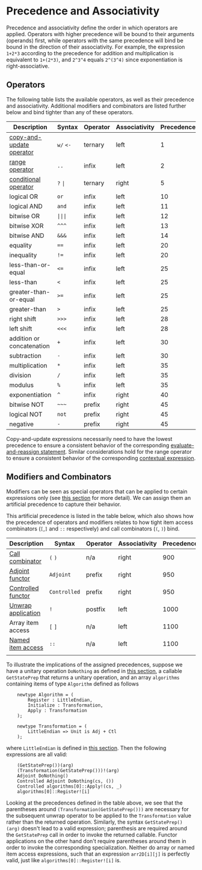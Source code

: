 # Precedence and Associativity

Precedence and associativity define the order in which operators are applied. Operators with higher precedence will be bound to their arguments (operands) first, while operators with the same precedence will bind be bound in the direction of their associativity. 
For example, the expression `1+2*3` according to the precedence for addition and multiplication is equivalent to `1+(2*3)`, and `2^3^4` equals `2^(3^4)` since exponentiation is right-associative. 

## Operators

The following table lists the available operators, as well as their precedence and associativity. 
Additional modifiers and combinators are listed further below and bind tighter than any of these operators. 

| Description | Syntax | Operator | Associativity | Precedence |
| --- | --- | --- | --- | --- |
| [copy-and-update operator](https://github.com/microsoft/qsharp-language/blob/main/Specifications/Language/3_Expressions/CopyAndUpdateExpressions.md) | `w/` `<-` | ternary | left  | 1  |
| [range operator](https://github.com/microsoft/qsharp-language/blob/main/Specifications/Language/3_Expressions/ContextualExpressions.md) | `..` | infix | left | 2 |
| [conditional operator](https://github.com/microsoft/qsharp-language/blob/main/Specifications/Language/3_Expressions/ConditionalExpressions.md) | `?` `\|` | ternary | right | 5 |
| logical OR | `or` | infix | left | 10 |
| logical AND | `and` | infix | left | 11 |
| bitwise OR | `\|\|\|` | infix | left | 12 |
| bitwise XOR | `^^^` | infix | left | 13 |
| bitwise AND | `&&&` | infix | left | 14 |
| equality | `==` | infix | left | 20 |
| inequality | `!=` | infix | left | 20 |
| less-than-or-equal | `<=` | infix | left | 25 |
| less-than | `<` | infix | left | 25 |
| greater-than-or-equal | `>=` | infix | left | 25 |
| greater-than | `>` | infix | left | 25 |
| right shift | `>>>` | infix | left | 28 |
| left shift | `<<<` | infix | left | 28 |
| addition or concatenation | `+` | infix | left | 30 |
| subtraction | `-` | infix | left | 30 |
| multiplication | `*` | infix | left | 35 |
| division | `/` | infix | left | 35 |
| modulus | `%` | infix | left | 35 |
| exponentiation | `^` | infix | right | 40 |
| bitwise NOT | `~~~` | prefix | right | 45 |
| logical NOT | `not` | prefix | right | 45 |
| negative | `-` | prefix | right | 45 |


Copy-and-update expressions necessarily need to have the lowest precedence to ensure a consistent behavior of the corresponding [evaluate-and-reassign statement](https://github.com/microsoft/qsharp-language/blob/main/Specifications/Language/2_Statements/VariableDeclarationsAndUpdates.md#evaluate-and-reassign-statements). 
Similar considerations hold for the range operator to ensure a consistent behavior of the corresponding [contextual expression](https://github.com/microsoft/qsharp-language/blob/main/Specifications/Language/3_Expressions/ContextualExpressions.md).

## Modifiers and Combinators

Modifiers can be seen as special operators that can be applied to certain expressions only (see [this section](https://github.com/microsoft/qsharp-language/tree/main/Specifications/Language/3_Expressions) for more detail). We can assign them an artificial precedence to capture their behavior. 

This artificial precedence is listed in the table below, which also shows how the precedence of operators and modifiers relates to how tight item access combinators (`[`,`]` and `::` respectively) and call combinators (`(`, `)`) bind.

| Description | Syntax | Operator | Associativity | Precedence |
| --- | --- | --- | --- | --- |
| [Call combinator](https://github.com/microsoft/qsharp-language/blob/main/Specifications/Language/2_Statements/CallStatements.md) | `(` `)` | n/a | right | 900 | 
| [Adjoint functor](https://github.com/microsoft/qsharp-language/blob/main/Specifications/Language/2_Statements/CallStatements.md) | `Adjoint` | prefix | right | 950 |
| [Controlled functor](https://github.com/microsoft/qsharp-language/blob/main/Specifications/Language/2_Statements/CallStatements.md) | `Controlled` | prefix | right | 950 |
| [Unwrap application](https://github.com/microsoft/qsharp-language/blob/main/Specifications/Language/3_Expressions/ItemAccessExpressions.md#item-access-for-user-defined-types) | `!` | postfix | left | 1000 |
| Array item access | `[` `]` | n/a | left | 1100 |
| [Named item access](https://github.com/microsoft/qsharp-language/blob/beheim/specs/Specifications/Language/3_Expressions/ItemAccessExpressions.md#item-access-for-user-defined-types) | `::` | n/a | left | 1100 |  
| | | | | 

To illustrate the implications of the assigned precedences, suppose we have a unitary operation `DoNothing` as defined in [this section](https://github.com/microsoft/qsharp-language/blob/main/Specifications/Language/1_ProgramStructure/4_SpecializationDeclarations.md), a callable `GetStatePrep` that returns a unitary operation, and an array `algorithms` containing items of type `Algorithm` defined as follows

```qsharp
    newtype Algorithm = (
        Register : LittleEndian,
        Initialize : Transformation,
        Apply : Transformation
    );

    newtype Transformation = (
        LittleEndian => Unit is Adj + Ctl
    );
```

where `LittleEndian` is defined in [this section](https://github.com/microsoft/qsharp-language/blob/main/Specifications/Language/1_ProgramStructure/2_TypeDeclarations.md). 
Then the following expressions are all valid: 
```qsharp
    (GetStatePrep())(arg)
    (Transformation(GetStatePrep()))!(arg)
    Adjoint DoNothing()
    Controlled Adjoint DoNothing(cs, ())
    Controlled algorithms[0]::Apply!(cs, _)
    algorithms[0]::Register![i]
```
Looking at the precedences defined in the table above, we see that the parentheses around `(Transformation(GetStatePrep()))` are necessary for the subsequent unwrap operator to be applied to the `Transformation` value rather than the returned operation. 
Similarly, the syntax `GetStatePrep()(arg)` doesn't lead to a valid expression; parenthesis are required around the `GetStatePrep` call in order to invoke the returned callable. 
Functor applications on the other hand don't require parentheses around them in order to invoke the corresponding specialization. Neither do array or named item access expressions, such that an expression `arr2D[i][j]` is perfectly valid, just like `algorithms[0]::Register![i]` is.

